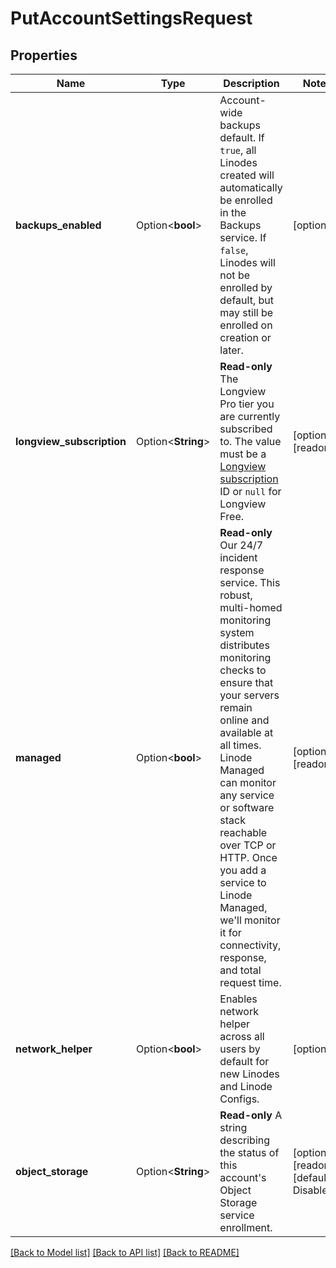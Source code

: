 # PutAccountSettingsRequest

## Properties

Name | Type | Description | Notes
------------ | ------------- | ------------- | -------------
**backups_enabled** | Option<**bool**> | Account-wide backups default.  If `true`, all Linodes created will automatically be enrolled in the Backups service.  If `false`, Linodes will not be enrolled by default, but may still be enrolled on creation or later. | [optional]
**longview_subscription** | Option<**String**> | __Read-only__ The Longview Pro tier you are currently subscribed to. The value must be a [Longview subscription](https://techdocs.akamai.com/linode-api/reference/get-longview-subscriptions) ID or `null` for Longview Free. | [optional][readonly]
**managed** | Option<**bool**> | __Read-only__ Our 24/7 incident response service. This robust, multi-homed monitoring system distributes monitoring checks to ensure that your servers remain online and available at all times. Linode Managed can monitor any service or software stack reachable over TCP or HTTP. Once you add a service to Linode Managed, we'll monitor it for connectivity, response, and total request time. | [optional][readonly]
**network_helper** | Option<**bool**> | Enables network helper across all users by default for new Linodes and Linode Configs. | [optional]
**object_storage** | Option<**String**> | __Read-only__ A string describing the status of this account's Object Storage service enrollment. | [optional][readonly][default to Disabled]

[[Back to Model list]](../README.md#documentation-for-models) [[Back to API list]](../README.md#documentation-for-api-endpoints) [[Back to README]](../README.md)


